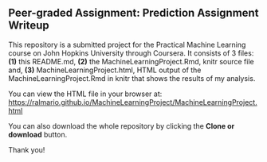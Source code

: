 ## Peer-graded Assignment: Prediction Assignment Writeup 

This repository is a submitted project for the Practical Machine Learning course on John Hopkins University through Coursera.
It consists of 3 files: **(1)** this README.md, **(2)** the MachineLearningProject.Rmd, knitr source file and, **(3)** MachineLearningProject.html, HTML output of the MachineLearningProject.Rmd in knitr that shows the results of my analysis.

You can view the HTML file in your browser at: https://ralmario.github.io/MachineLearningProject/MachineLearningProject.html

You can also download the whole repository by clicking the **Clone or download** button.

Thank you!